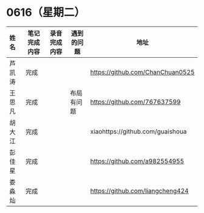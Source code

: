 # 0616（星期二）

| 姓名   | 笔记完成内容                                                 | 录音完成内容 | 遇到的问题                                         | 地址                                                 |
| :----- | ------------------------------------------------------------ | ------------ | -------------------------------------------------- | ---------------------------------------------------- |
| 芦凯涛  |完成 | || https://github.com/ChanChuan0525|
| 王思凡 |完成| | 布局有问题|      https://github.com/767637599                                               
| 胡大江| 完成|| | xiaohttps://github.com/guaishoua                                                 |
| 彭佳星 | 完成||| https://github.com/a982554955                                          |
| 娄淼灿|完成|||       https://github.com/liangcheng424   
